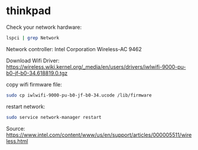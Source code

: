 # thinkpad

Check your network hardware:
```bash
lspci | grep Network
```

Network controller: Intel Corporation Wireless-AC 9462

Download Wifi Driver: https://wireless.wiki.kernel.org/_media/en/users/drivers/iwlwifi-9000-pu-b0-jf-b0-34.618819.0.tgz

copy wifi firmware file:
```bash
sudo cp iwlwifi-9000-pu-b0-jf-b0-34.ucode /lib/firmware
```

restart network:
```bash
sudo service network-manager restart
```

Source: https://www.intel.com/content/www/us/en/support/articles/000005511/wireless.html

